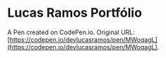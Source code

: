 # Lucas Ramos Portfólio

A Pen created on CodePen.io. Original URL: [https://codepen.io/devlucasramos/pen/MWoqagL](https://codepen.io/devlucasramos/pen/MWoqagL).


